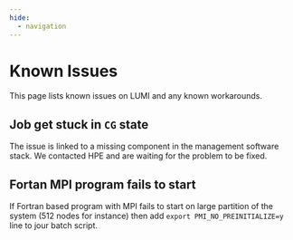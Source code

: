 ```yaml
---
hide:
  - navigation
---
```


# Known Issues

This page lists known issues on LUMI and any known workarounds.

## Job get stuck in `CG` state

The issue is linked to a missing component in the management software stack. 
We contacted HPE and are waiting for the problem to be fixed.

## Fortan MPI program fails to start

If Fortran based program with MPI fails to start on large partition of the system 
(512 nodes for instance) then add `export PMI_NO_PREINITIALIZE=y` line to jour 
batch script.      
